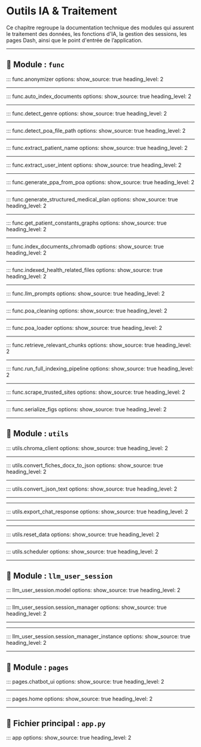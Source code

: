 # Outils IA & Traitement

Ce chapitre regroupe la documentation technique des modules qui assurent le traitement des données, les fonctions d'IA, la gestion des sessions, les pages Dash, ainsi que le point d'entrée de l’application.

---

## 📁 Module : `func`

::: func.anonymizer
    options:
      show_source: true
      heading_level: 2

---

::: func.auto_index_documents
    options:
      show_source: true
      heading_level: 2

---

::: func.detect_genre
    options:
      show_source: true
      heading_level: 2

---

::: func.detect_poa_file_path
    options:
      show_source: true
      heading_level: 2

---

::: func.extract_patient_name
    options:
      show_source: true
      heading_level: 2

---

::: func.extract_user_intent
    options:
      show_source: true
      heading_level: 2

---

::: func.generate_ppa_from_poa
    options:
      show_source: true
      heading_level: 2

---

::: func.generate_structured_medical_plan
    options:
      show_source: true
      heading_level: 2

---

::: func.get_patient_constants_graphs
    options:
      show_source: true
      heading_level: 2

---

::: func.index_documents_chromadb
    options:
      show_source: true
      heading_level: 2

---

::: func.indexed_health_related_files
    options:
      show_source: true
      heading_level: 2

---

::: func.llm_prompts
    options:
      show_source: true
      heading_level: 2

---

::: func.poa_cleaning
    options:
      show_source: true
      heading_level: 2

---

::: func.poa_loader
    options:
      show_source: true
      heading_level: 2

---

::: func.retrieve_relevant_chunks
    options:
      show_source: true
      heading_level: 2

---

::: func.run_full_indexing_pipeline
    options:
      show_source: true
      heading_level: 2

---

::: func.scrape_trusted_sites
    options:
      show_source: true
      heading_level: 2

---

::: func.serialize_figs
    options:
      show_source: true
      heading_level: 2

---


## 📁 Module : `utils`

::: utils.chroma_client
    options:
      show_source: true
      heading_level: 2

---

::: utils.convert_fiches_docx_to_json
    options:
      show_source: true
      heading_level: 2

---

::: utils.convert_json_text
    options:
      show_source: true
      heading_level: 2

---

---

::: utils.export_chat_response
    options:
      show_source: true
      heading_level: 2

---

---

::: utils.reset_data
    options:
      show_source: true
      heading_level: 2

---

::: utils.scheduler
    options:
      show_source: true
      heading_level: 2

---

## 📁 Module : `llm_user_session`

::: llm_user_session.model
    options:
      show_source: true
      heading_level: 2

---

::: llm_user_session.session_manager
    options:
      show_source: true
      heading_level: 2

---

---

::: llm_user_session.session_manager_instance
    options:
      show_source: true
      heading_level: 2

---




## 📁 Module : `pages`

::: pages.chatbot_ui
    options:
      show_source: true
      heading_level: 2

---

::: pages.home
    options:
      show_source: true
      heading_level: 2

---

## 📄 Fichier principal : `app.py`

::: app
    options:
      show_source: true
      heading_level: 2
